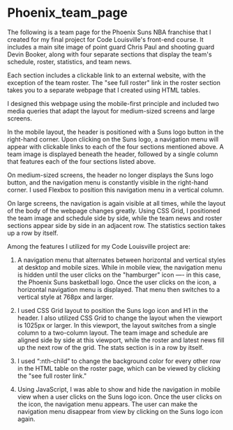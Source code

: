 # Phoenix_team_page

The following is a team page for the Phoenix Suns NBA franchise that I created for my final project for Code Louisville's front-end course. It includes a main site image of point guard Chris Paul and shooting guard Devin Booker, along with four separate sections that display the team's schedule, roster, statistics, and team news.  

Each section includes a clickable link to an external website, with the exception of the team roster. The "see full roster" link in the roster section takes you to a separate webpage that I created using HTML tables. 

I designed this webpage using the mobile-first principle and included two media queries that adapt the layout for medium-sized screens and large screens. 

In the mobile layout, the header is positioned with a Suns logo button in the right-hand corner. Upon clicking on the Suns logo, a navigation menu will appear with clickable links to each of the four sections mentioned above. A team image is displayed beneath the header, followed by a single column that features each of the four sections listed above. 

On medium-sized screens, the header no longer displays the Suns logo button, and the navigation menu is constantly visible in the right-hand corner. I used Flexbox to position this navigation menu in a vertical column. 

On large screens, the navigation is again visible at all times, while the layout of the body of the webpage changes greatly. Using CSS Grid, I positioned the team image and schedule side by side, while the team news and roster sections appear side by side in an adjacent row. The statistics section takes up a row by itself. 

Among the features I utilized for my Code Louisville project are: 

1. A navigation menu that alternates between horizontal and vertical styles at desktop and mobile sizes. While in mobile view, the navigation menu is hidden until the user clicks on the "hamburger" icon —- in this case, the Phoenix Suns basketball logo. Once the user clicks on the icon, a horizontal navigation menu is displayed. That menu then switches to a vertical style at 768px and larger. 

2. I used CSS Grid layout to position the Suns logo icon and H1 in the header. I also utilized CSS Grid to change the layout when the viewport is 1025px or larger. In this viewport, the layout switches from a single column to a two-column layout. The team image and schedule are aligned side by side at this viewport, while the roster and latest news fill up the next row of the grid. The stats section is in a row by itself.  

3. I used “:nth-child” to change the background color for every other row in the HTML table on the roster page, which can be viewed by clicking the "see full roster link."

4. Using JavaScript, I was able to show and hide the navigation in mobile view when a user clicks on the Suns logo icon. Once the user clicks on the icon, the navigation menu appears. The user can make the navigation menu disappear from view by clicking on the Suns logo icon again.  